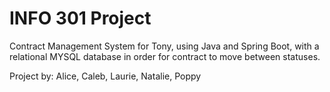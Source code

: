 # INFO 301 Project

Contract Management System for Tony, using Java and Spring Boot, with a relational MYSQL database in order for contract to move between statuses. 

Project by: Alice, Caleb, Laurie, Natalie, Poppy

